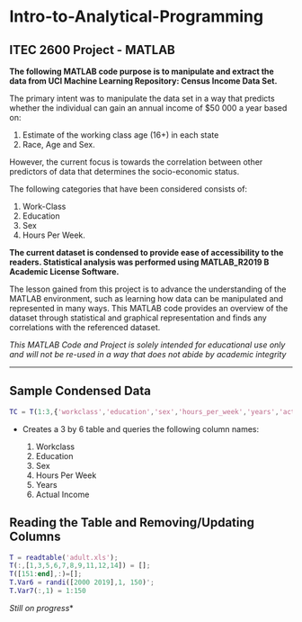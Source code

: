 # Intro-to-Analytical-Programming
## ITEC 2600 Project - MATLAB

**The following MATLAB code purpose is to manipulate and extract the data from 
UCI Machine Learning Repository: Census Income Data Set.**

The primary intent was to manipulate the data set in a way that predicts whether the individual can gain an annual income of $50 000 a year based on:

1. Estimate of the working class age (16+) in each state
2. Race, Age and Sex. 

However, the current focus is towards the correlation between other predictors of data 
that determines the socio-economic status. 

The following categories that have been considered consists of: 

1. Work-Class 
2. Education 
3. Sex 
4. Hours Per Week. 
 
**The current dataset is condensed to provide ease of accessibility to the readers. Statistical analysis was performed using MATLAB_R2019 B Academic License Software.**

The lesson gained from this project is to advance the understanding of the MATLAB environment, such as learning how data can be manipulated and represented in many ways. This MATLAB code provides an overview of the dataset through statistical and graphical representation and finds any correlations with the referenced dataset.

*This MATLAB Code and Project is solely intended for educational use only and will not be re-used in a way that does not abide by academic integrity*

_____________________________________
## Sample Condensed Data

``` matlab 
TC = T(1:3,{'workclass','education','sex','hours_per_week','years','actualIncome'}}
```
* Creates a 3 by 6 table and queries the following column names:

  1. Workclass
  2. Education
  3. Sex
  4. Hours Per Week
  5. Years
  6. Actual Income

## Reading the Table and Removing/Updating Columns

```matlab
T = readtable('adult.xls');
T(:,[1,3,5,6,7,8,9,11,12,14]) = [];
T([151:end],:)=[];
T.Var6 = randi([2000 2019],1, 150)';
T.Var7(:,1) = 1:150
```

*Still on progress**
  
  


